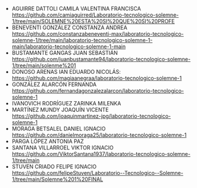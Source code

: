 * AGUIRRE DATTOLI CAMILA VALENTINA FRANCISCA https://github.com/camiaguirred/Laboratorio-tecnologico-solemne-1/tree/main/SOLEMNE%20ESTA%20SI%20QUE%20SI%20PROFE
* BENEVENTI GONZÁLEZ CONSTANZA ANDREA https://github.com/constanzabeneventi-max/laboratorio-tecnologico-solemne-1/tree/main/laboratorio-tecnologico-solemne-1-main/laboratorio-tecnologico-solemne-1-main
* BUSTAMANTE GANGAS JUAN SEBASTIÁN https://github.com/juanbustamante94/laboratorio-tecnologico-solemne-1/tree/main/solenme%201
* DONOSO ARENAS IAN EDUARDO NICOLÁS: https://github.com/magiaanegraa/laboratorio-tecnologico-solemne-1
* GONZÁLEZ ALARCÓN FERNANDA https://github.com/fernandagonzalezalarcon/laboratorio-tecnologico-solemne-1
* IVANOVICH RODRÍGUEZ ZARINKA MILENKA
* MARTÍNEZ MUNDY JOAQUÍN VICENTE https://github.com/joaquinmartinez-jpg/laboratorio-tecnologico-solemne-1
* MORAGA BETSALEL DANIEL IGNACIO https://github.com/danielmoraga25/laboratorio-tecnologico-solemne-1
* PARGA LÓPEZ ANTONIA PAZ
* SANTANA VILLARROEL VIKTOR IGNACIO https://github.com/ViktorSantana1937/laboratorio-tecnologico-solemne-1/tree/main
* STUVEN CRIADO FELIPE IGNACIO https://github.com/felipeStuven/Laboratorio--Tecnologico--Solemne-1/tree/main/Solemne%201%20FINAL
